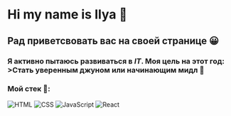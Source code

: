 # Hi my name is Ilya 👋

## Рад приветсвовать вас на своей странице 😀

### Я активно пытаюсь развиваться в ***IT***. Моя цель на этот год: >Стать уверенным джуном или начинающим мидл 🧠

### Мой стек 💪:

![HTML](https://img.shields.io/badge/-HTML-090909?style=for-the-badge&logo=html5)
![CSS](https://img.shields.io/badge/-CSS-090909?style=for-the-badge&logo=css3)
![JavaScript](https://img.shields.io/badge/-JavaScript-090909?style=for-the-badge&logo=javascript)
![React](https://img.shields.io/badge/-react-090909?style=for-the-badge&logo=react)

